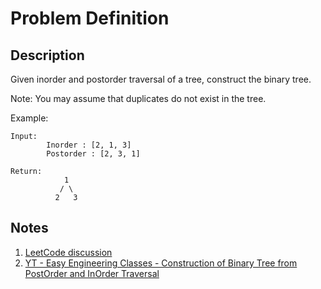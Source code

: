 # Problem Definition

## Description

Given inorder and postorder traversal of a tree, construct the binary tree.

Note: You may assume that duplicates do not exist in the tree.

Example:

```text
Input:
        Inorder : [2, 1, 3]
        Postorder : [2, 3, 1]

Return:
            1
           / \
          2   3
```

## Notes

1. [LeetCode discussion](https://leetcode.com/problems/construct-binary-tree-from-inorder-and-postorder-traversal/discuss/34782/My-recursive-Java-code-with-O(n)-time-and-O(n)-space)
1. [YT - Easy Engineering Classes - Construction of Binary Tree from PostOrder and InOrder Traversal](https://www.youtube.com/watch?v=IVlCn-DNO5k)